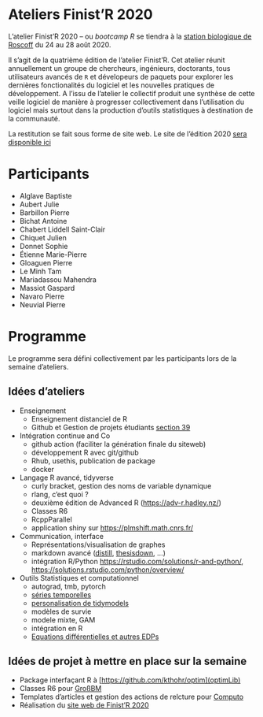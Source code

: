 Ateliers Finist’R 2020
================

L’atelier Finist’R 2020 – ou *bootcamp R* se tiendra à la [station
biologique de Roscoff](http://www.sb-roscoff.fr/) du 24 au 28 août 2020.

Il s’agit de la quatrième édition de l’atelier Finist’R. Cet atelier
réunit annuellement un groupe de chercheurs, ingénieurs, doctorants,
tous utilisateurs avancés de `R` et dévelopeurs de paquets pour explorer
les dernières fonctionalités du logiciel et les nouvelles pratiques de
développement. A l’issu de l’atelier le collectif produit une synthèse
de cette veille logiciel de manière à progresser collectivement dans
l’utilisation du logiciel mais surtout dans la production d’outils
statistiques à destination de la communauté.

La restitution se fait sous forme de site web. Le site de l’édition 2020
[sera disponible ici](https://stateofther.github.io/finistR2020/)

# Participants

  - Alglave Baptiste
  - Aubert Julie
  - Barbillon Pierre
  - Bichat Antoine
  - Chabert Liddell Saint-Clair
  - Chiquet Julien
  - Donnet Sophie
  - Étienne Marie-Pierre
  - Gloaguen Pierre
  - Le Minh Tam
  - Mariadassou Mahendra
  - Massiot Gaspard
  - Navaro Pierre
  - Neuvial Pierre

# Programme

Le programme sera défini collectivement par les participants lors de la
semaine d’ateliers.

## Idées d’ateliers

  - Enseignement
      - Enseignement distanciel de R
      - Github et Gestion de projets étudiants
        [section 39](https://happygitwithr.com/classroom-overview.html)
  - Intégration continue and Co
      - github action (faciliter la génération finale du siteweb)  
      - développement R avec git/github
      - Rhub, usethis, publication de package
      - docker
  - Langage R avancé, tidyverse
      - curly bracket, gestion des noms de variable dynamique
      - rlang, c’est quoi ?
      - deuxième édition de Advanced R (<https://adv-r.hadley.nz/>)
      - Classes R6
      - RcppParallel
      - application shiny sur <https://plmshift.math.cnrs.fr/>
  - Communication, interface
      - Représentations/visualisation de graphes
      - markdown avancé ([distill](https://rstudio.github.io/distill/),
        [thesisdown](https://github.com/ismayc/thesisdown), …)
      - intégration R/Python
        <https://rstudio.com/solutions/r-and-python/>,
        <https://solutions.rstudio.com/python/overview/>
  - Outils Statistiques et computationnel
      - autograd, tmb, pytorch
      - [séries temporelles](https://github.com/tidyverts)
      - [personalisation de
        tidymodels](https://www.tidymodels.org/learn/develop/)
      - modèles de survie
      - modele mixte, GAM
      - intégration en R
      - [Equations différentielles et autres
        EDPs](https://pure.knaw.nl/ws/portalfiles/portal/462308/Soetaert_ea_4748.pdf)

## Idées de projet à mettre en place sur la semaine

  - Package interfaçant R à [https://github.com/kthohr/optim](optimLib)
  - Classes R6 pour [GroßBM](https://github.com/GrossSBM)
  - Templates d’articles et gestion des actions de relcture pour
    [Computo](https://github.com/journal-french-statistical-society/)
  - Réalisation du [site web de
    Finist’R 2020](https://stateofther.github.io/finistR2020/)
